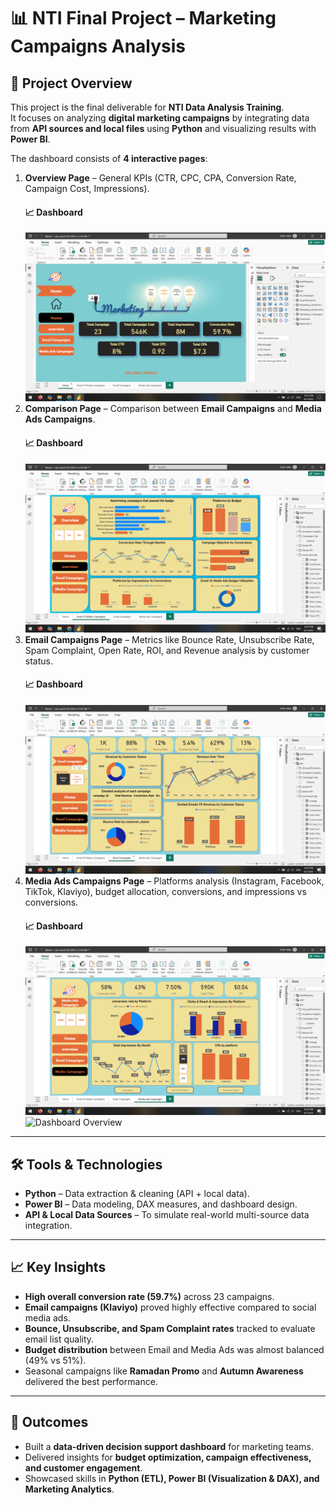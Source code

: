 # 📊 NTI Final Project – Marketing Campaigns Analysis

## 📌 Project Overview
This project is the final deliverable for **NTI Data Analysis Training**.  
It focuses on analyzing **digital marketing campaigns** by integrating data from **API sources and local files** using **Python** and visualizing results with **Power BI**.  

The dashboard consists of **4 interactive pages**:
1. **Overview Page** – General KPIs (CTR, CPC, CPA, Conversion Rate, Campaign Cost, Impressions).
   #### 📈 Dashboard
   ![Dashboard Overview](images/2025-08-07(16)-Copy.png) 
2. **Comparison Page** – Comparison between **Email Campaigns** and **Media Ads Campaigns**.
   #### 📈 Dashboard
   ![Dashboard Overview](images/2025-08-07(17)-Copy.png) 
3. **Email Campaigns Page** – Metrics like Bounce Rate, Unsubscribe Rate, Spam Complaint, Open Rate, ROI, and Revenue analysis by customer status.  
   #### 📈 Dashboard
   ![Dashboard Overview](images/2025-08-07(18)-Copy.png) 
4. **Media Ads Campaigns Page** – Platforms analysis (Instagram, Facebook, TikTok, Klaviyo), budget allocation, conversions, and impressions vs conversions.
   #### 📈 Dashboard
   ![Dashboard Overview](images/2025-08-07(19)-Copy.png)
   ![Dashboard Overview](images/2025-08-13(20).png)

---

## 🛠️ Tools & Technologies
- **Python** – Data extraction & cleaning (API + local data).  
- **Power BI** – Data modeling, DAX measures, and dashboard design.  
- **API & Local Data Sources** – To simulate real-world multi-source data integration.  

---

## 📈 Key Insights
- **High overall conversion rate (59.7%)** across 23 campaigns.  
- **Email campaigns (Klaviyo)** proved highly effective compared to social media ads.  
- **Bounce, Unsubscribe, and Spam Complaint rates** tracked to evaluate email list quality.  
- **Budget distribution** between Email and Media Ads was almost balanced (49% vs 51%).  
- Seasonal campaigns like **Ramadan Promo** and **Autumn Awareness** delivered the best performance.

---

## 🎯 Outcomes
- Built a **data-driven decision support dashboard** for marketing teams.  
- Delivered insights for **budget optimization, campaign effectiveness, and customer engagement**.  
- Showcased skills in **Python (ETL), Power BI (Visualization & DAX), and Marketing Analytics**.  
